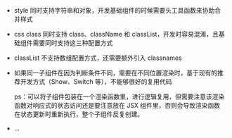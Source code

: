 - style 同时支持字符串和对象，开发基础组件的时候需要头工具函数来协助合并样式
- css class 同时支持 class、className 和 classList，开发时容易混淆，且基础组件需要同时支持这三种配置方式
- classList 不支持数组配置方式，还需要额外引入 classnames
- 如果同一子组件在因为判断条件不同，需要在不同位置渲染时，基于现有的推荐开发方式（Show、Switch 等），不能够很好的复用代码

    ps：可以将子组件包装在一个渲染函数里，进行逻辑复用，但需要注意该渲染函数对响应式的状态访问还是要注意放在 JSX 组件里，否则会导致渲染函数在状态更新时重新执行，整个子组件反复创建。

- ...
